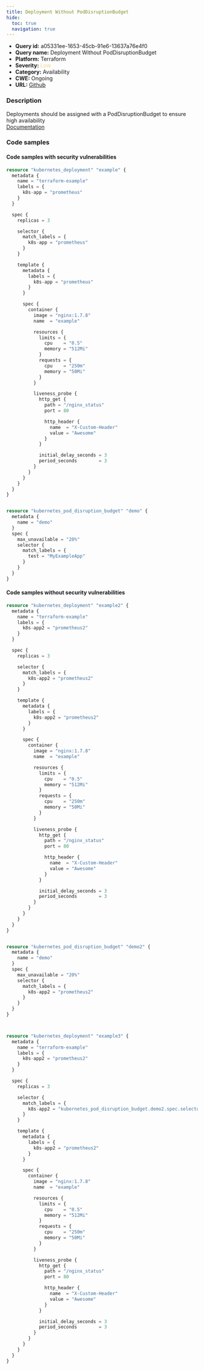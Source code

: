 ```yaml
---
title: Deployment Without PodDisruptionBudget
hide:
  toc: true
  navigation: true
---
```


<style>
  .highlight .hll {
    background-color: #ff171742;
  }
  .md-content {
    max-width: 1100px;
    margin: 0 auto;
  }
</style>

-   **Query id:** a05331ee-1653-45cb-91e6-13637a76e4f0
-   **Query name:** Deployment Without PodDisruptionBudget
-   **Platform:** Terraform
-   **Severity:** <span style="color:#edd57e">Low</span>
-   **Category:** Availability
-   **CWE:** Ongoing
-   **URL:** [Github](https://github.com/DataDog/kics/tree/master/assets/queries/terraform/kubernetes/deployment_without_pod_disruption_budget)

### Description
Deployments should be assigned with a PodDisruptionBudget to ensure high availability<br>
[Documentation](https://registry.terraform.io/providers/hashicorp/kubernetes/latest/docs/resources/deployment#selector)

### Code samples
#### Code samples with security vulnerabilities
```tf title="Positive test num. 1 - tf file" hl_lines="13"
resource "kubernetes_deployment" "example" {
  metadata {
    name = "terraform-example"
    labels = {
      k8s-app = "prometheus"
    }
  }

  spec {
    replicas = 3

    selector {
      match_labels = {
        k8s-app = "prometheus"
      }
    }

    template {
      metadata {
        labels = {
          k8s-app = "prometheus"
        }
      }

      spec {
        container {
          image = "nginx:1.7.8"
          name  = "example"

          resources {
            limits = {
              cpu    = "0.5"
              memory = "512Mi"
            }
            requests = {
              cpu    = "250m"
              memory = "50Mi"
            }
          }

          liveness_probe {
            http_get {
              path = "/nginx_status"
              port = 80

              http_header {
                name  = "X-Custom-Header"
                value = "Awesome"
              }
            }

            initial_delay_seconds = 3
            period_seconds        = 3
          }
        }
      }
    }
  }
}


resource "kubernetes_pod_disruption_budget" "demo" {
  metadata {
    name = "demo"
  }
  spec {
    max_unavailable = "20%"
    selector {
      match_labels = {
        test = "MyExampleApp"
      }
    }
  }
}

```


#### Code samples without security vulnerabilities
```tf title="Negative test num. 1 - tf file"
resource "kubernetes_deployment" "example2" {
  metadata {
    name = "terraform-example"
    labels = {
      k8s-app2 = "prometheus2"
    }
  }

  spec {
    replicas = 3

    selector {
      match_labels = {
        k8s-app2 = "prometheus2"
      }
    }

    template {
      metadata {
        labels = {
          k8s-app2 = "prometheus2"
        }
      }

      spec {
        container {
          image = "nginx:1.7.8"
          name  = "example"

          resources {
            limits = {
              cpu    = "0.5"
              memory = "512Mi"
            }
            requests = {
              cpu    = "250m"
              memory = "50Mi"
            }
          }

          liveness_probe {
            http_get {
              path = "/nginx_status"
              port = 80

              http_header {
                name  = "X-Custom-Header"
                value = "Awesome"
              }
            }

            initial_delay_seconds = 3
            period_seconds        = 3
          }
        }
      }
    }
  }
}


resource "kubernetes_pod_disruption_budget" "demo2" {
  metadata {
    name = "demo"
  }
  spec {
    max_unavailable = "20%"
    selector {
      match_labels = {
        k8s-app2 = "prometheus2"
      }
    }
  }
}



resource "kubernetes_deployment" "example3" {
  metadata {
    name = "terraform-example"
    labels = {
      k8s-app2 = "prometheus2"
    }
  }

  spec {
    replicas = 3

    selector {
      match_labels = {
        k8s-app2 = "kubernetes_pod_disruption_budget.demo2.spec.selector.0.match_labels.k8s-app2"
      }
    }

    template {
      metadata {
        labels = {
          k8s-app2 = "prometheus2"
        }
      }

      spec {
        container {
          image = "nginx:1.7.8"
          name  = "example"

          resources {
            limits = {
              cpu    = "0.5"
              memory = "512Mi"
            }
            requests = {
              cpu    = "250m"
              memory = "50Mi"
            }
          }

          liveness_probe {
            http_get {
              path = "/nginx_status"
              port = 80

              http_header {
                name  = "X-Custom-Header"
                value = "Awesome"
              }
            }

            initial_delay_seconds = 3
            period_seconds        = 3
          }
        }
      }
    }
  }
}

```
